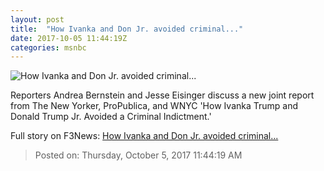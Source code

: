 ```yaml
---
layout: post
title:  "How Ivanka and Don Jr. avoided criminal..."
date: 2017-10-05 11:44:19Z
categories: msnbc
---
```


![How Ivanka and Don Jr. avoided criminal...](http://media1.s-nbcnews.com/j/MSNBC/Components/Video/201710/2017-10-05T11-44-56-4Z--1280x720.video_1067x600.jpg)

Reporters Andrea Bernstein and Jesse Eisinger discuss a new joint report from The New Yorker, ProPublica, and WNYC 'How Ivanka Trump and Donald Trump Jr. Avoided a Criminal Indictment.'


Full story on F3News: [How Ivanka and Don Jr. avoided criminal...](http://www.f3nws.com/n/JKt3jG)

> Posted on: Thursday, October 5, 2017 11:44:19 AM
